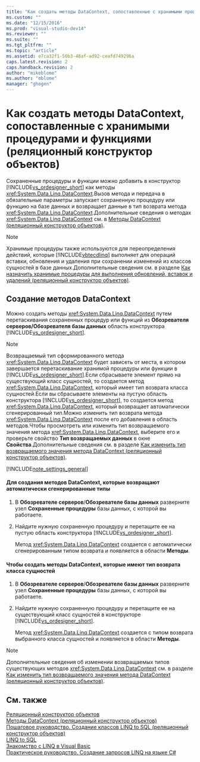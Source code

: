 ```yaml
---
title: "Как создать методы DataContext, сопоставленные с хранимыми процедурами и функциями (реляционный конструктор объектов) | Microsoft Docs"
ms.custom: ""
ms.date: "12/15/2016"
ms.prod: "visual-studio-dev14"
ms.reviewer: ""
ms.suite: ""
ms.tgt_pltfrm: ""
ms.topic: "article"
ms.assetid: e7ca32f1-50b3-48af-ad92-ceafd749296a
caps.latest.revision: 2
caps.handback.revision: 2
author: "mikeblome"
ms.author: "mblome"
manager: "ghogen"
---
```

# Как создать методы DataContext, сопоставленные с хранимыми процедурами и функциями (реляционный конструктор объектов)
Сохраненные процедуры и функции можно добавить в конструктор [!INCLUDE[vs_ordesigner_short](../data-tools/includes/vs_ordesigner_short_md.md)] как методы <xref:System.Data.Linq.DataContext>.Вызов метода и передача в обязательные параметры запускает сохраненную процедуру или функцию на базе данных и возвращает данные в тип возврата метода <xref:System.Data.Linq.DataContext>.Дополнительные сведения о методах <xref:System.Data.Linq.DataContext> см. в [Методы DataContext \(реляционный конструктор объектов\)](../data-tools/datacontext-methods-o-r-designer.md).  
  
> [!NOTE]
>  Хранимые процедуры также используются для переопределения действий, которые [!INCLUDE[vbtecdlinq](../data-tools/includes/vbtecdlinq_md.md)] выполняет для операций вставки, обновления и удаления при сохранении изменений из классов сущностей в базе данных.Дополнительные сведения см. в разделе [Как назначить хранимые процедуры для выполнения обновлений, вставок и удалений \(реляционный конструктор объектов\)](../data-tools/how-to-assign-stored-procedures-to-perform-updates-inserts-and-deletes-o-r-designer.md).  
  
## Создание методов DataContext  
 Можно создать методы <xref:System.Data.Linq.DataContext> путем перетаскивания сохраненных процедур или функций из **Обозревателя серверов\/Обозревателя базы данных** область конструктора [!INCLUDE[vs_ordesigner_short](../data-tools/includes/vs_ordesigner_short_md.md)].  
  
> [!NOTE]
>  Возвращаемый тип сформированного метода <xref:System.Data.Linq.DataContext> будет зависеть от места, в котором завершается перетаскивание хранимой процедуры или функции в [!INCLUDE[vs_ordesigner_short](../data-tools/includes/vs_ordesigner_short_md.md)].Если сбрасываете элемент прямо на существующий класс сущностей, то создается метод <xref:System.Data.Linq.DataContext>, который имеет тип возврата класса сущностей.Если вы сбрасываете элементы на пустую область конструктора [!INCLUDE[vs_ordesigner_short](../data-tools/includes/vs_ordesigner_short_md.md)], то создается метод <xref:System.Data.Linq.DataContext>, который возвращает автоматически сгенерированный тип.Можно изменить тип возврата метода <xref:System.Data.Linq.DataContext> после его добавления в область методов.Чтобы просмотреть или изменить тип возвращаемого значения метода <xref:System.Data.Linq.DataContext>, выберите его и проверьте свойство **Тип возвращаемых данных** в окне **Свойства**.Дополнительные сведения см. в разделе [Как изменить тип возвращаемого значения метода DataContext \(реляционный конструктор объектов\)](../data-tools/how-to-change-the-return-type-of-a-datacontext-method-o-r-designer.md).  
  
 [!INCLUDE[note_settings_general](../data-tools/includes/note_settings_general_md.md)]  
  
#### Для создания методов DataContext, которые возвращают автоматически сгенерированные типы  
  
1.  В **Обозревателе серверов**\/**Обозревателе базы данных** разверните узел **Сохраненные процедуры** базы данных, с которой вы работаете.  
  
2.  Найдите нужную сохраненную процедуру и перетащите ее на пустую область конструктора [!INCLUDE[vs_ordesigner_short](../data-tools/includes/vs_ordesigner_short_md.md)].  
  
     Метод <xref:System.Data.Linq.DataContext> создается с автоматически сгенерированным типом возврата и появляется в области **Методы**.  
  
#### Чтобы создать методы DataContext, которые имеют тип возврата класса сущностей  
  
1.  В **Обозревателе серверов**\/**Обозревателе базы данных** разверните узел **Сохраненные процедуры** базы данных, с которой вы работаете.  
  
2.  Найдите нужную сохраненную процедуру и перетащите ее на существующий класс сущностей в конструкторе [!INCLUDE[vs_ordesigner_short](../data-tools/includes/vs_ordesigner_short_md.md)].  
  
     Метод <xref:System.Data.Linq.DataContext> создается с типом возврата выбранного класса сущностей и появляется в области **Методы**.  
  
> [!NOTE]
>  Дополнительные сведения об изменении возвращаемых типов существующих методов <xref:System.Data.Linq.DataContext> см. в разделе [Как изменить тип возвращаемого значения метода DataContext \(реляционный конструктор объектов\)](../data-tools/how-to-change-the-return-type-of-a-datacontext-method-o-r-designer.md).  
  
## См. также  
 [Реляционный конструктор объектов](../data-tools/linq-to-sql-tools-in-visual-studio2.md)   
 [Методы DataContext \(реляционный конструктор объектов\)](../data-tools/datacontext-methods-o-r-designer.md)   
 [Пошаговое руководство. Создание классов LINQ to SQL \(реляционный конструктор объектов\)](../Topic/Walkthrough:%20Creating%20LINQ%20to%20SQL%20Classes%20\(O-R%20Designer\).md)   
 [LINQ to SQL](../Topic/LINQ%20to%20SQL.md)   
 [Знакомство с LINQ в Visual Basic](/dotnet/visual-basic/programming-guide/language-features/linq/introduction-to-linq)   
 [Практическое руководство. Создание запросов LINQ на языке C\#](../Topic/How%20to:%20Write%20LINQ%20Queries%20in%20C%23.md)